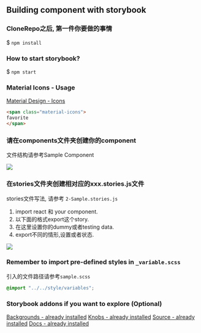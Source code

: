 ## Building component with storybook

### CloneRepo之后, 第一件你要做的事情
$ `npm install`

### How to start storybook? 
$ `npm start`


### Material Icons - Usage
[Material Design - Icons](https://material.io/resources/icons/?style=baseline)

```html
<span class="material-icons">
favorite
</span>
```

### 请在components文件夹创建你的component
文件结构请参考Sample Component

![](https://user-images.githubusercontent.com/1281209/80867048-a94b8980-8cc4-11ea-8689-0edd622a617b.png)


### 在stories文件夹创建相对应的xxx.stories.js文件
stories文件写法, 请参考 `2-Sample.stories.js`
1. import react 和 your component.
2. 以下面的格式export这个story.
3. 在这里设置你的dummy或者testing data.
4. export不同的情形,设置或者状态.

![](https://user-images.githubusercontent.com/1281209/80867466-d26d1980-8cc6-11ea-9223-0b448af0cd33.png)

### Remember to import pre-defined styles in `_variable.scss`
引入的文件路径请参考`sample.scss`

```scss
@import "../../style/variables";
```


### Storybook addons if you want to explore (Optional)
[Backgrounds - already installed](https://github.com/storybookjs/storybook/tree/master/addons/backgrounds)
[Knobs - already installed](https://github.com/storybookjs/storybook/tree/master/addons/knobs)
[Source - already installed](https://github.com/storybookjs/storybook/tree/master/addons/storysource)
[Docs - already installed](https://github.com/storybookjs/storybook/tree/master/addons/docs)


